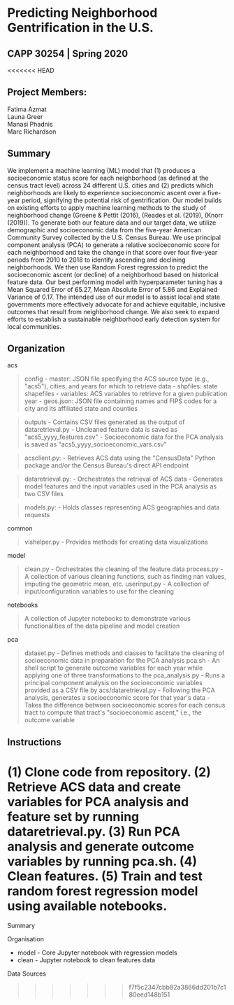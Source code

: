 # Predicting Neighborhood Gentrification in the U.S.
## CAPP 30254 | Spring 2020

<<<<<<< HEAD
## Project Members:  
Fatima Azmat  
Launa Greer  
Manasi Phadnis  
Marc Richardson

## Summary
We implement a machine learning (ML) model that (1) produces a socioeconomic status score for each neighborhood (as defined at the census tract level) across 24 different U.S. cities and (2) predicts which neighborhoods are likely to experience socioeconomic ascent over a five-year period, signifying the potential risk of gentrification. Our model builds on existing efforts to apply machine learning methods to the study of neighborhood change (Greene & Pettit (2016), (Reades et al. (2019), (Knorr (2019)). To generate both our feature data and our target data, we utilize demographic and socioeconomic data from the five-year American Community Survey collected by the U.S. Census Bureau. We use principal component analysis (PCA) to generate a relative socioeconomic score for each neighborhood and take the change in that score over four five-year periods from 2010 to 2018 to identify ascending and declining neighborhoods. We then use Random Forest regression to predict the socioeconomic ascent (or decline) of a neighborhood based on historical feature data. Our best performing model with hyperparameter tuning has a Mean Squared Error of 65.27, Mean Absolute Error of 5.86 and Explained Variance of 0.17. The intended use of our model is to assist local and state governments more effectively advocate for and achieve equitable, inclusive outcomes that result from neighborhood change. We also seek to expand efforts to establish a sustainable neighborhood early detection system for local communities.

## Organization
acs
> config
    - master: JSON file specifying the ACS source type (e.g., "acs5"), cities, and years for which to retrieve data
    - shpfiles: state shapefiles
    - variables: ACS variables to retrieve for a given publication year
    - geos.json: JSON file containing names and FIPS codes for a city and its affiliated state and counties

> outputs
    - Contains CSV files generated as the output of dataretrieval.py
    - Uncleaned feature data is saved as "acs5_yyyy_features.csv"
    - Socioeconomic data for the PCA analysis is saved as "acs5_yyyy_socioeconomic_vars.csv"

> acsclient.py:
    - Retrieves ACS data using the "CensusData" Python package and/or the Census Bureau's direct API endpoint

> dataretrieval.py:
    - Orchestrates the retrieval of ACS data
    - Generates model features and the input variables used in the PCA analysis as two CSV files

> models.py:
    - Holds classes representing ACS geographies and data requests

common
> vishelper.py
    - Provides methods for creating data visualizations

model
> clean.py
    - Orchestrates the cleaning of the feature data
> process.py
    - A collection of various cleaning functions, such as finding nan values, imputing the geometric mean, etc.
> userinput.py
    - A collection of input/configuration variables to use for the cleaning

notebooks
> A collection of Jupyter notebooks to demonstrate various functionalities of the data pipeline and model creation

pca
> dataset.py
    - Defines methods and classes to facilitate the cleaning of socioeconomic data in preparation for the PCA analysis
> pca.sh
    - An shell script to generate outcome variables for each year while applying one of three transformations to the 
> pca_analysis.py
    - Runs a principal component analysis on the socioeconomic variables provided as a CSV file by acs/dataretrieval.py
    - Following the PCA analysis, generates a socioeconomic score for that year's data
    - Takes the difference between socioeconomic scores for each census tract to compute that tract's "socioeconomic ascent," i.e., the outcome variable

## Instructions
(1) Clone code from repository.
(2) Retrieve ACS data and create variables for PCA analysis and feature set by running dataretrieval.py.
(3) Run PCA analysis and generate outcome variables by running pca.sh.
(4) Clean features.
(5) Train and test random forest regression model using available notebooks.
=======
Summary



Organisation

- model - Core Jupyter notebook with regression models
- clean - Jupyter notebook to clean features data

Data Sources
>>>>>>> f7f5c2347cbb82a3866dd201b7c180eed148b151
